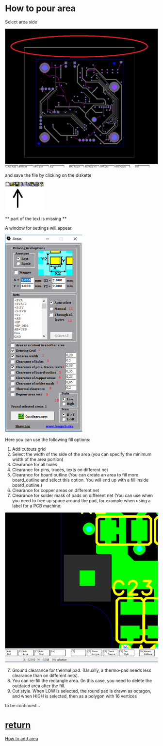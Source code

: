 # How to pour area

Select area side

![](pictures/sel_area_side.png)

and save the file by clicking on the diskette

![](pictures/Toolbar.png)

** part of the text is missing **

A window for settings will appear.

![](pictures/areas.png)

Here you can use the following fill options:

1) Add cutouts grid
2) Select the width of the side of the area (you can specify the minimum width of the area portion)
3) Clearance for all holes
3) Clearance for pins, traces, texts on different net
4) Clearance for board outline (You can create an area to fill more board_outline and select this option. You will end up with a fill inside board_outline.)
5) Clearance for copper areas on different net
6) Clearance for solder mask of pads on different net (You can use when you need to free up space around the pad, for example when using a label for a PCB machine:

![](pictures/Ref1.png)

7) Ground clearance for thermal pad. (Usually, a thermo-pad needs less clearance than on different nets).
8) You can re-fill the rectangle area. (In this case, you need to delete the outdated area after the fill.
9) Cut style. When LOW is selected, the round pad is drawn as octagon, and when HIGH is selected, then as a polygon with 16 vertices

to be continued...

# [return](How_to.md)

[How to add area](add_area.md)
